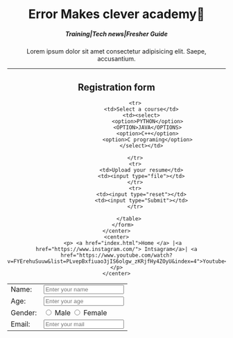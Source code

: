 <!DOCTHYPE HTML>
<HEAD>
    <title>register for a course</title>

</HEAD>

<body>
    <center>
        <h1>Error Makes clever academy🚀</h1>
        <h5>Training|Tech news|Fresher Guide</h5>
        <p>Lorem ipsum dolor sit amet consectetur adipisicing elit. Saepe, accusantium.</p>
        </center>
        <hr>
        <center>
        <h2>Registration form</h2>
        <form>
            <table>
                <tr>
                    <td>Name:</td><td><input type="text" placeholder="Enter your name"> </td>
                </tr>
                <tr>
                    <td>Age:</td><td><input type="number" placeholder="Enter your age"> </td>
                </tr>
                <tr>
                    <td>Gender:</td><td><input type="radio" name="Gender"> Male 
                        <input type="radio" name="Gender"> Female</td>
                </tr>
                <tr>
                    <td>Email:</td><td> <input type="text" placeholder="Enter your mail" ></td>
                </tr>

                <tr>
                    <td>Select a course</td>
                    <td><select>
                        <option>PYTHON</option>
                        <OPTION>JAVA</OPTIONS>
                        <option>C++</option>
                        <option>C programing</option>
                    </select></td>
                    
                </tr>
                <tr>
                    <td>Upload your resume</td>
                    <td><input type="file"></td>
                </tr>
                <tr>
                    <td><input type="reset"></td>
                    <td><input type="Submit"></td>
                </tr>

            </table>
        </form>
    </center>
    <center>
        <p> <a href="index.html">Home </a> |<a href="https://www.instagram.com/"> Intsagram</a>| <a href="https://www.youtube.com/watch?v=FYErehuSuuw&list=PLvepBxfiuao3jIS6olgw_zKRjfHy4ZOyU&index=4">Youtube</a></p>
    </center>


</body>

</html>
